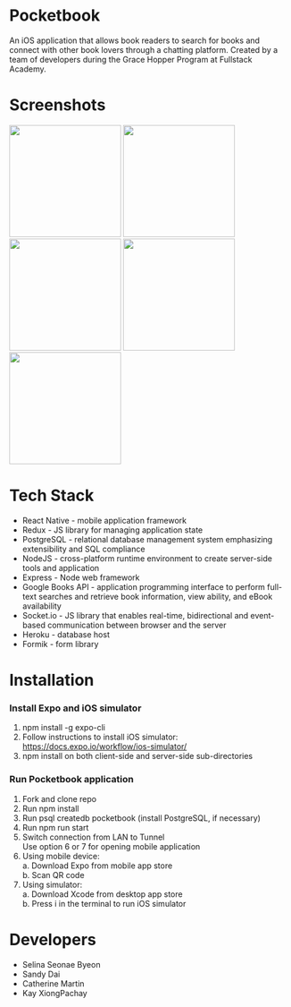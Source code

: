 # Pocketbook
An iOS application that allows book readers to search for books and connect with other book lovers through a chatting platform. Created by a team of developers during the Grace Hopper Program at Fullstack Academy.

# Screenshots

<p float="left">
  <img src="https://i.ibb.co/s11kzcN/login-copy.png" width="200" />
  <img src="https://i.ibb.co/KGJtKR8/bookresults.png" width="200" /> 
  <img src="https://i.ibb.co/WGdzgTP/bookshelf-copy.png" width="200" />
  <img src="https://i.ibb.co/Rz9CXpb/events.png" width="200" />
  <img src="https://i.ibb.co/cFfPx7Z/chat.png" width="200" />
</p>


# Tech Stack
- React Native - mobile application framework
- Redux - JS library for managing application state
- PostgreSQL - relational database management system emphasizing extensibility and SQL compliance
- NodeJS - cross-platform runtime environment to create server-side tools and application
- Express - Node web framework
- Google Books API - application programming interface to perform full-text searches and retrieve book information, view ability, and eBook availability
- Socket.io - JS library that enables real-time, bidirectional and event-based communication between browser and the server
- Heroku - database host
- Formik - form library

# Installation
### Install Expo and iOS simulator
1. npm install -g expo-cli
2. Follow instructions to install iOS simulator: https://docs.expo.io/workflow/ios-simulator/
3. npm install on both client-side and server-side sub-directories
###  Run Pocketbook application
1. Fork and clone repo
2. Run npm install
3. Run psql createdb pocketbook (install PostgreSQL, if necessary)
4. Run npm run start
5. Switch connection from LAN to Tunnel </br>
Use option 6 or 7 for opening mobile application
6. Using mobile device: </br>
a. Download Expo from mobile app store </br>
b. Scan QR code </br>
7. Using simulator: </br>
a. Download Xcode from desktop app store </br>
b. Press i in the terminal to run iOS simulator </br>

# Developers
- Selina Seonae Byeon
- Sandy Dai
- Catherine Martin
- Kay XiongPachay
